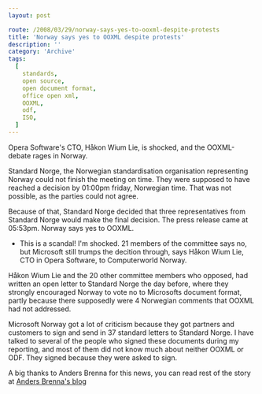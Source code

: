 ```yaml
---
layout: post

route: /2008/03/29/norway-says-yes-to-ooxml-despite-protests
title: 'Norway says yes to OOXML despite protests'
description: ''
category: 'Archive'
tags:
  [
    standards,
    open source,
    open document format,
    office open xml,
    OOXML,
    odf,
    ISO,
  ]
---
```


Opera Software's CTO, Håkon Wium Lie, is shocked, and the OOXML-debate rages in
Norway.

Standard Norge, the Norwegian standardisation organisation representing Norway
could not finish the meeting on time. They were supposed to have reached a
decision by 01:00pm friday, Norwegian time. That was not possible, as the
parties could not agree.

Because of that, Standard Norge decided that three representatives from Standard
Norge would make the final decision. The press release came at 05:53pm. Norway
says yes to OOXML.

- This is a scandal! I'm shocked. 21 members of the committee says no, but
  Microsoft still trumps the decition through, says Håkon Wium Lie, CTO in Opera
  Software, to Computerworld Norway.

Håkon Wium Lie and the 20 other committee members who opposed, had written an
open letter to Standard Norge the day before, where they strongly encouraged
Norway to vote no to Microsofts document format, partly because there supposedly
were 4 Norwegian comments that OOXML had not addressed.

Microsoft Norway got a lot of criticism because they got partners and customers
to sign and send in 37 standard letters to Standard Norge. I have talked to
several of the people who signed these documents during my reporting, and most
of them did not know much about neither OOXML or ODF. They signed because they
were asked to sign.

A big thanks to Anders Brenna for this news, you can read rest of the story at
<a class="ph" target="_blank" rel="noopener noreferrer" href="http://blog.abrenna.com/despite-massive-protests-norway-says-yes-to-ooxml/">Anders
Brenna's blog</a>
